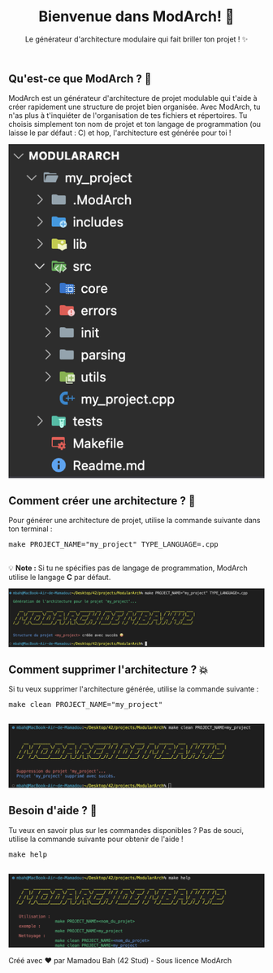 <!DOCTYPE html>
<html lang="fr">
<head>
    <meta charset="UTF-8">
    <meta name="viewport" content="width=device-width, initial-scale=1.0">
</head>
<body>

<header>
    <h1>Bienvenue dans ModArch! 🎉</h1>
    <p>Le générateur d'architecture modulaire qui fait briller ton projet ! ✨</p>
</header>

<section>
    <h2>Qu'est-ce que ModArch ? 🤔</h2>
    <p>
        ModArch est un générateur d'architecture de projet modulable qui t'aide à créer rapidement une structure
        de projet bien organisée. Avec ModArch, tu n'as plus à t'inquiéter de l'organisation de tes fichiers et répertoires.
        Tu choisis simplement ton nom de projet et ton langage de programmation (ou laisse le par défaut : C) et hop,
        l'architecture est générée pour toi !
    </p>
    <img src="img/arch_view.png" alt="Architecture Modulaire" class="screenshot">
</section>

<section>
    <h2>Comment créer une architecture ? 🚀</h2>
    <p>
        Pour générer une architecture de projet, utilise la commande suivante dans ton terminal :
    </p>
    <pre>
make PROJECT_NAME="my_project" TYPE_LANGUAGE=.cpp
    </pre>
    <p>
        💡 <strong>Note :</strong> Si tu ne spécifies pas de langage de programmation, ModArch utilise le langage <strong>C</strong> par défaut.
    </p>
    <img src="img/create_arch.png" alt="Création d'Architecture" class="screenshot">
</section>

<section>
    <h2>Comment supprimer l'architecture ? 💥</h2>
    <p>
        Si tu veux supprimer l'architecture générée, utilise la commande suivante :
    </p>
    <pre>
make clean PROJECT_NAME="my_project"
    </pre>
    <img src="img/remove_arch.png" alt="Suppression de l'Architecture" class="screenshot">
</section>

<section>
    <h2>Besoin d'aide ? 🤖</h2>
    <p>
        Tu veux en savoir plus sur les commandes disponibles ? Pas de souci, utilise la commande suivante pour
        obtenir de l'aide !
    </p>
    <pre>
make help
    </pre>
    <img src="img/help_arch.png" alt="Aide ModArch" class="screenshot">
</section>

<footer>
    <p>Créé avec ❤️ par Mamadou Bah (42 Stud) - Sous licence ModArch</p>
</footer>

</body>
</html>
